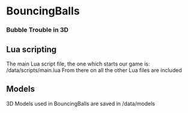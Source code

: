 # BouncingBalls

### Bubble Trouble in 3D

## Lua scripting

The main Lua script file, the one which starts our game is: /data/scripts/main.lua From there on all the other Lua files are included

## Models

3D Models used in BouncingBalls are saved in /data/models

